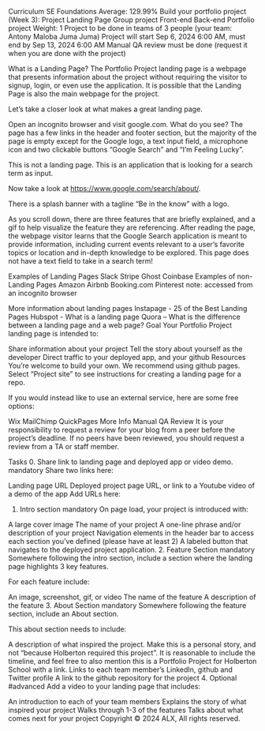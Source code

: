 
Curriculum
SE Foundations
Average: 129.99%
Build your portfolio project (Week 3): Project Landing Page
Group project
Front-end
Back-end
Portfolio project
 Weight: 1
 Project to be done in teams of 3 people (your team: Antony Maloba Juma Juma)
 Project will start Sep 6, 2024 6:00 AM, must end by Sep 13, 2024 6:00 AM
 Manual QA review must be done (request it when you are done with the project)


What is a Landing Page?
The Portfolio Project landing page is a webpage that presents information about the project without requiring the visitor to signup, login, or even use the application. It is possible that the Landing Page is also the main webpage for the project.

Let’s take a closer look at what makes a great landing page.

Open an incognito browser and visit google.com. What do you see? The page has a few links in the header and footer section, but the majority of the page is empty except for the Google logo, a text input field, a microphone icon and two clickable buttons “Google Search” and “I’m Feeling Lucky”.



This is not a landing page. This is an application that is looking for a search term as input.

Now take a look at https://www.google.com/search/about/.

There is a splash banner with a tagline “Be in the know” with a logo.



As you scroll down, there are three features that are briefly explained, and a gif to help visualize the feature they are referencing. After reading the page, the webpage visitor learns that the Google Search application is meant to provide information, including current events relevant to a user’s favorite topics or location and in-depth knowledge to be explored. This page does not have a text field to take in a search term!



Examples of Landing Pages
Slack
Stripe
Ghost
Coinbase
Examples of non-Landing Pages
Amazon
Airbnb
Booking.com
Pinterest
note: accessed from an incognito browser

More information about landing pages
Instapage - 25 of the Best Landing Pages
Hubspot - What is a landing page
Quora – What is the difference between a landing page and a web page?
Goal
Your Portfolio Project landing page is intended to:

Share information about your project
Tell the story about yourself as the developer
Direct traffic to your deployed app, and your github
Resources
You’re welcome to build your own. We recommend using github pages. Select “Project site” to see instructions for creating a landing page for a repo.

If you would instead like to use an external service, here are some free options:

Wix
MailChimp
QuickPages
More Info
Manual QA Review
It is your responsibility to request a review for your blog from a peer before the project’s deadline. If no peers have been reviewed, you should request a review from a TA or staff member.

Tasks
0. Share link to landing page and deployed app or video demo.
mandatory
Share two links here:

Landing page URL
Deployed project page URL, or link to a Youtube video of a demo of the app
Add URLs here:
1. Intro section
mandatory
On page load, your project is introduced with:

A large cover image
The name of your project
A one-line phrase and/or description of your project
Navigation elements in the header bar to access each section you’ve defined (please have at least 2)
A labeled button that navigates to the deployed project application.
2. Feature Section
mandatory
Somewhere following the intro section, include a section where the landing page highlights 3 key features.

For each feature include:

An image, screenshot, gif, or video
The name of the feature
A description of the feature
3. About Section
mandatory
Somewhere following the feature section, include an About section.

This about section needs to include:

A description of what inspired the project. Make this is a personal story, and not “because Holberton required this project”. It is reasonable to include the timeline, and feel free to also mention this is a Portfolio Project for Holberton School with a link.
Links to each team member’s LinkedIn, github and Twitter profile
A link to the github repository for the project
4. Optional
#advanced
Add a video to your landing page that includes:

An introduction to each of your team members
Explains the story of what inspired your project
Walks through 1-3 of the features
Talks about what comes next for your project
Copyright © 2024 ALX, All rights reserved.
